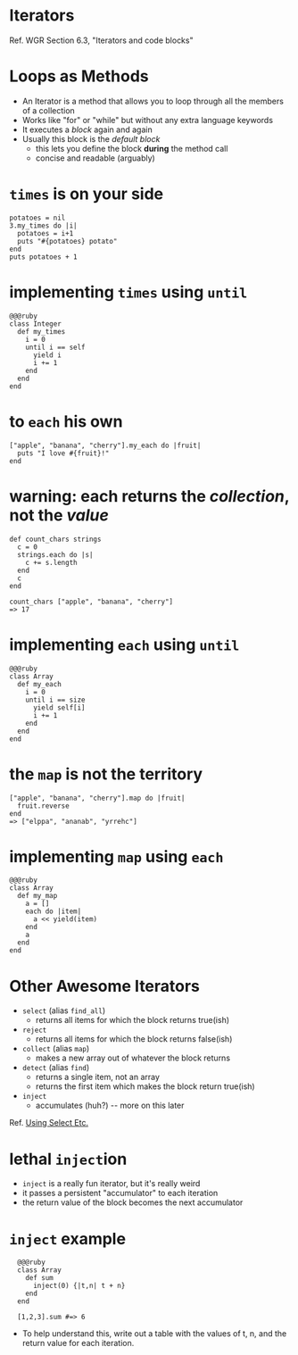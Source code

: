 <!SLIDE subsection>
# Iterators 
 
Ref. WGR Section 6.3, "Iterators and code blocks"

# Loops as Methods

* An Iterator is a method that allows you to loop through all the members of a collection
* Works like "for" or "while" but without any extra language keywords
* It executes a *block* again and again
* Usually this block is the *default block*
  * this lets you define the block **during** the method call
  * concise and readable (arguably)

# `times` is on your side

    potatoes = nil
    3.my_times do |i|
      potatoes = i+1
      puts "#{potatoes} potato"
    end
    puts potatoes + 1

# implementing `times` using `until`

    @@@ruby
    class Integer
      def my_times
        i = 0
        until i == self
          yield i
          i += 1
        end
      end
    end
    

# to `each` his own

    ["apple", "banana", "cherry"].my_each do |fruit|
      puts "I love #{fruit}!"
    end

# warning: each returns the *collection*, not the *value*

    def count_chars strings
      c = 0
      strings.each do |s|
        c += s.length
      end
      c
    end

    count_chars ["apple", "banana", "cherry"]
    => 17

# implementing `each` using `until`

    @@@ruby
    class Array
      def my_each
        i = 0
        until i == size
          yield self[i]
          i += 1
        end
      end
    end

# the `map` is not the territory

    ["apple", "banana", "cherry"].map do |fruit|
      fruit.reverse
    end
    => ["elppa", "ananab", "yrrehc"]

# implementing `map` using `each`

    @@@ruby
    class Array
      def my_map
        a = []
        each do |item|
          a << yield(item)
        end
        a
      end
    end

# Other Awesome Iterators

* `select` (alias `find_all`)
  * returns all items for which the block returns true(ish)
* `reject`
  * returns all items for which the block returns false(ish)
* `collect` (alias `map`)
  * makes a new array out of whatever the block returns
* `detect` (alias `find`)
  * returns a single item, not an array
  * returns the first item which makes the block return true(ish)
* `inject`
  * accumulates (huh?) -- more on this later

Ref. [Using Select Etc.](http://matthewcarriere.com/2008/06/23/using-select-reject-collect-inject-and-detect/>)

# lethal `inject`ion

* `inject` is a really fun iterator, but it's really weird
* it passes a persistent "accumulator" to each iteration
* the return value of the block becomes the next accumulator

# `inject` example

      @@@ruby
      class Array
        def sum
          inject(0) {|t,n| t + n}
        end
      end
      
      [1,2,3].sum #=> 6

* To help understand this, write out a table with the values of t, n, and the return value for each iteration.

